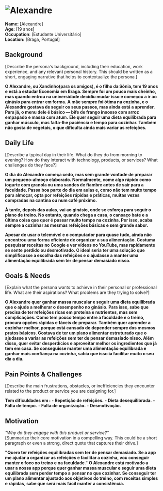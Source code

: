 # ![Alexandre](personas/persona2.jpeg)  
**Name:** [Alexandre]  
**Age:** [19 anos]  
**Occupation:** [Estudante Universitário]  
**Location:** [Braga, Portugal]  

## Background  
[Describe the persona's background, including their education, work experience, and any relevant personal history. This should be written as a short, engaging narrative that helps to contextualize the persona.]  

**O Alexandre, ou Xandinho(para os amigos), é o filho da Sónia, tem 19 anos e está a estudar Economia em Braga. Sempre foi um pouco mais cheinho, mas quando entrou na universidade decidiu mudar isso e começou a ir ao ginásio para entrar em forma.**
**A mãe sempre foi ótima na cozinha, e o Alexandre gostava de seguir os seus passos, mas ainda está a aprender. Para já, o menu dele é básico — bife de frango insosso com arroz empapado e massa com atum.**
**Ele quer seguir uma dieta equilibrada para ganhar músculo, mas falta-lhe paciência e tempo para cozinhar. Também não gosta de vegetais, o que dificulta ainda mais variar as refeições.**

## Daily Life  
[Describe a typical day in their life. What do they do from morning to evening? How do they interact with technology, products, or services? What challenges do they face?]  

**O dia do Alexandre começa cedo, mas sem grande vontade de preparar um pequeno-almoço elaborado. Normalmente, come algo rápido como iogurte com granola ou uma sandes de fiambre antes de sair para a faculdade. Passa boa parte do dia em aulas e, como não tem muito tempo para almoçar, opta por refeições rápidas e práticas, muitas vezes compradas na cantina ou num café próximo.**

**À tarde, depois das aulas, vai ao ginásio, onde se esforça para seguir o plano de treino. No entanto, quando chega a casa, o cansaço bate e a última coisa que quer é passar muito tempo na cozinha. Por isso, acaba sempre a cozinhar as mesmas refeições básicas e sem grande sabor.**

**Apesar de usar o telemóvel e o computador para quase tudo, ainda não encontrou uma forma eficiente de organizar a sua alimentação. Costuma pesquisar receitas no Google e ver vídeos no YouTube, mas rapidamente se sente perdido ou desmotivado. O ideal seria ter uma solução que simplificasse a escolha das refeições e o ajudasse a manter uma alimentação equilibrada sem ter de pensar demasiado nisso.**

## Goals & Needs  
[Explain what the persona wants to achieve in their personal or professional life. What are their aspirations? What problems are they trying to solve?]  

**O Alexandre quer ganhar massa muscular e seguir uma dieta equilibrada que o ajude a melhorar o desempenho no ginásio. Para isso, sabe que precisa de ter refeições ricas em proteína e nutrientes, mas sem complicações. Como tem pouco tempo entre a faculdade e o treino, procura opções rápidas e fáceis de preparar.**
**Também quer aprender a cozinhar melhor, porque está cansado de depender sempre dos mesmos pratos básicos. Gostava de ter um plano alimentar estruturado que o ajudasse a variar as refeições sem ter de pensar demasiado nisso. Além disso, quer evitar desperdícios e aproveitar melhor os ingredientes que já tem em casa. Se conseguisse manter uma alimentação equilibrada e ganhar mais confiança na cozinha, sabia que isso ia facilitar muito o seu dia a dia.**

## Pain Points & Challenges  
[Describe the main frustrations, obstacles, or inefficiencies they encounter related to the product or service you are designing for.]  

**Tem dificuldades em :**
    **- Repetição de refeições.**
    **- Dieta desequilibrada.**
    **- Falta de tempo.**
    **- Falta de organização.**
    **- Desmotivação.**

## Motivation  
*"Why do they engage with this product or service?"*  
[Summarize their core motivation in a compelling way. This could be a short paragraph or even a strong, direct quote that captures their drive.]  

**"Quero ter refeições equilibradas sem ter de pensar demasiado. Se a app me ajudar a organizar as refeições e facilitar a cozinha, vou conseguir manter o foco no treino e na faculdade." O Alexandre está motivado a usar a nossa app porque quer ganhar massa muscular e seguir uma dieta equilibrada sem perder tempo a pensar no que cozinhar. Se conseguir ter um plano alimentar ajustado aos objetivos do treino, com receitas simples e rápidas, sabe que será mais fácil manter a consistência.**
